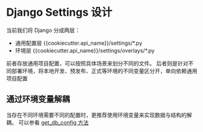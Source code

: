 # Django Settings 设计

当前我们将 Django 分成两层：
- 通用配置层 {{cookiecutter.api_name}}/settings/*.py
- 环境层 {{cookiecutter.api_name}}/settings/overlays/*.py

前者存放通用项目配置，可以按照具体场景来划分不同的文件。
后者则是针对不同部署环境，将本地开发、预发布、正式等环境的不同变量区分开，单向依赖通用项目配置

## 通过环境变量解耦
当存在不同环境需要不同的配置时，更推荐使用环境变量来实现数据与结构的解耦。
可以参看 [get_db_config 方法](../src/api/{{cookiecutter.api_name}}/settings/utils.py)
